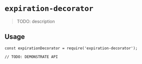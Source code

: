 # `expiration-decorator`

> TODO: description

## Usage

```
const expirationDecorator = require('expiration-decorator');

// TODO: DEMONSTRATE API
```
